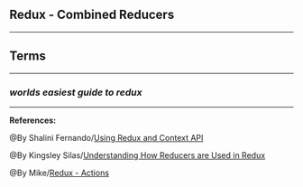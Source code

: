 ## **Redux - Combined Reducers**



-------------------------------------------------------------


## **Terms**


----------------------------------------------

### ***worlds easiest guide to redux***


-----------------------------------------------

**References:**

@By Shalini Fernando/[Using Redux and Context API](https://www.codehousegroup.com/insight-and-inspiration/tech-stream/using-redux-and-context-api) 

@By Kingsley Silas/[Understanding How Reducers are Used in Redux](https://css-tricks.com/understanding-how-reducers-are-used-in-redux/#:~:text=A%20reducer%20is%20a%20function,so%20that%20they%20behave%20consistently.)

@By Mike/[Redux - Actions](https://www.tutorialspoint.com/redux/redux_actions.htm)
